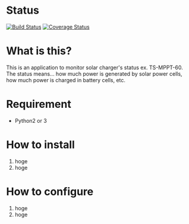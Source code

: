 # Status

[![Build Status](https://travis-ci.org/dodo5522/solar_monitor.svg?branch=master)](https://travis-ci.org/dodo5522/solar_monitor)
[![Coverage Status](https://coveralls.io/repos/github/dodo5522/solar_monitor/badge.svg?branch=master)](https://coveralls.io/github/dodo5522/solar_monitor?branch=master)

# What is this?

This is an application to monitor solar charger's status ex. TS-MPPT-60.  
The status means... how much power is generated by solar power cells, how much power is charged in battery cells, etc.  

# Requirement

* Python2 or 3

# How to install

1. hoge
2. hoge

# How to configure

1. hoge
2. hoge

